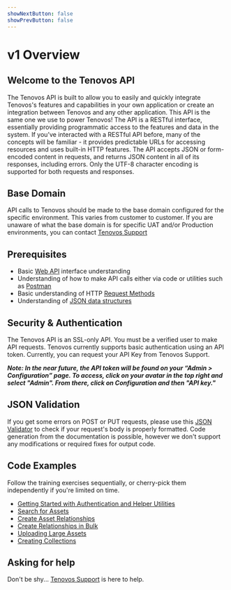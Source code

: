 ```yaml
---
showNextButton: false
showPrevButton: false
---
```


# v1 Overview

## Welcome to the Tenovos API

The Tenovos API is built to allow you to easily and quickly integrate Tenovos's features and capabilities in your own application or create an integration between Tenovos and any other application. This API is the same one we use to power Tenovos! The API is a RESTful interface, essentially providing programmatic access to the features and data in the system. If you’ve interacted with a RESTful API before, many of the concepts will be familiar - it provides predictable URLs for accessing resources and uses built-in HTTP features. The API accepts JSON or form-encoded content in requests, and returns JSON content in all of its responses, including errors. Only the UTF-8 character encoding is supported for both requests and responses.

## Base Domain

API calls to Tenovos should be made to the base domain configured for the specific environment.  This varies from customer to customer.  If you are unaware of what the base domain is for specific UAT and/or Production environments, you can contact [Tenovos Support](https://tenovoshelp.zendesk.com)


## Prerequisites
- Basic [Web API](https://www.w3schools.com/js/js_api_intro.asp) interface understanding
- Understanding of how to make API calls either via code or utilities such as [Postman](https://www.postman.com/)
- Basic understanding of HTTP [Request Methods](https://www.w3schools.com/tags/ref_httpmethods.asp)
- Understanding of [JSON data structures](https://www.w3schools.com/js/js_json_intro.asp)

## Security & Authentication

The Tenovos API is an SSL-only API. You must be a verified user to make API requests. Tenovos currently supports basic authentication using an API token. Currently, you can request your API Key from Tenovos Support.

***Note: In the near future, the API token will be found on your “Admin > Configuration” page. To access, click on your avatar in the top right and select "Admin". From there, click on Configuration and then "API key."***

## JSON Validation

If you get some errors on POST or PUT requests, please use this [JSON Validator](https://jsonformatter.curiousconcept.com/) to check if your request's body is properly formatted.  Code generation from the documentation is possible, however we don't support any modifications or required fixes for output code.

## Code Examples

Follow the training exercises sequentially, or cherry-pick them independently if you're limited on time.

- [Getting Started with Authentication and Helper Utilities](training/authenticating.md)
- [Search for Assets](training/search.md)
- [Create Asset Relationships](training/relationships.md)
- [Create Relationships in Bulk](training/bulk-relationships.md)
- [Uploading Large Assets](training/large-upload.md)
- [Creating Collections](training/collections.md)

## Asking for help

Don't be shy... [Tenovos Support](https://tenovoshelp.zendesk.com) is here to help.